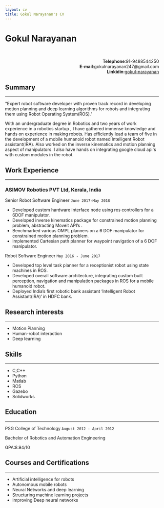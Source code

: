 ```yaml
---
layout: cv
title: Gokul Narayanan's CV
---
```

<p align="center">
  <b><h1>Gokul Narayanan</h1></b><br>
</p>
<p align ="right">
  <b>Telephone</b>:91-9488544250<br>
  <b>E-mail</b>:gokulnarayanan247@gmail.com<br>
  <b>Linkidin:</b><a href="www.linkedin.com/in/gokul-narayanan">gokul-narayanan</a>
  </p>
  
## Summary
------------------------
   "Expert robot software developer with proven track record in developing motion planning and deep learning algorithms for robots and integrating them using Robot Operating System(ROS)."
   
   With an undergraduate degree in Robotics and two years of work experience in a robotics startup , I have gathered immense knowledge and hands on experience in making robots. Has efficiently lead a team of five in the development of a mobile humanoid robot named Intelligent Robot assistant(IRA). Also worked on the inverse kinematics and motion planning aspect of manipulators. I also have hands on integrating google cloud api's with custom modules in the robot.


## Work Experience
--------------------
### ASIMOV Robotics PVT Ltd, Kerala, India

Senior Robot Software Engineer `June 2017-May 2018`

* Developed custom hardware interface node using ros controllers for a 6DOF manipulator.
* Developed inverse kinematics package for constrained motion planning problem, abstracting
Moveit API’s .
* Benchmarked various OMPL planners on a 6 DOF manipulator for constrained motion planning
problem.
* Implemented Cartesian path planner for waypoint navigation of a 6 DOF manipulator. 

Robot Software Engineer `May 2016 - June 2017`

* Developed top level task planner for a receptionist robot using state machines in ROS.
* Developed overall software architecture, integrating custom built perception, navigation and
manipulation packages in ROS for a mobile humanoid robot.
* Deployed India’s first robotic bank assistant ‘Intelligent Robot Assistant(IRA)’ in HDFC
bank.



## Research interests
---------------------
* Motion Planning
* Human-robot interaction
* Deep learning

## Skills
--------------
* C,C++
* Python
* Matlab
* ROS
* Gazebo
* Solidworks

## Education
--------------

PSG College of Technology `August 2012 - April 2012` 

Bachelor of Robotics and Automation Engineering

GPA:8.94/10

## Courses and Certifications
-----------
* Artificial intelligence for robots
* Autonomous mobile robots
* Neural Networks and deep learning
* Structuring machine learning projects
* Improving Deep neural networks

<!-- ### Footer

Last updated: July 2018 -->


